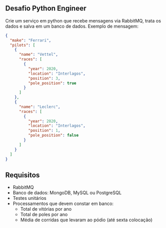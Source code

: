 ## Desafio Python Engineer

Crie um serviço em python que recebe mensagens via RabbitMQ, trata os dados e salva em um banco de dados.
Exemplo de mensagem:
```json
{
  "make": "Ferrari",
  "pilots": [
    {
      "name": "Vettel",
      "races": [
        {
          "year": 2020,
          "location": "Interlagos",
          "position": 3,
          "pole_position": true
        }
      ]
    },
    {
      "name": "Leclerc",
      "races": [
        {
          "year": 2020,
          "location": "Interlagos",
          "position": 1,
          "pole_position": false
        }
      ]
    }
  ]
}
```

## Requisitos
- RabbitMQ
- Banco de dados: MongoDB, MySQL ou PostgreSQL
- Testes unitários
- Processamentos que devem constar em banco:
    - Total de vitórias por ano
    - Total de poles por ano
    - Média de corridas que levaram ao pódio (até sexta colocação)
